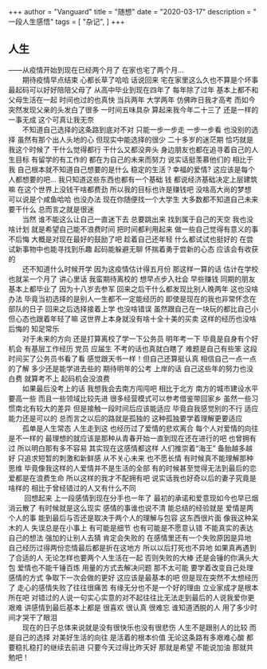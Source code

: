 +++
author = "Vanguard"
title = "随想"
date = "2020-03-17"
description = " 一段人生感悟"
tags = [
    "杂记",
]
+++

## 人生

——从疫情开始到现在已经两个月了 在家也宅了两个月...<br />&emsp;&emsp;期待疫情早点结束 心都长草了哈哈 话说回来 宅在家里这么久也不算是个坏事 最起码可以好好陪陪父母了 从高中毕业到现在四年了 每年除了过年 基本上都不和父母生活在一起 时间也过的也真快 当兵两年 大学两年 仿佛昨日我才高考 而如今突然发现父亲的头发白了很多 一时间五味具杂 算起来我今年二十三了 还是一样的一事无成 这个可真让我无奈<br />&emsp;&emsp;不知道自己选择的这条路到底对不对 只能一步一步走 一步一步看 也没别的选择 虽然有那个出人头地的心 但现实中能选择的很少 二十多岁的迷茫期 恰巧就是我这个时候了 干什么觉得都行 干什么又都没奔头 身边朋友也都在追寻着自己的人生目标 有留学的有工作的 都在为自己的未来而努力 说实话挺羡慕他们的 相比于我 自己根本就不知道自己想要的是什么 稳定的生活？幸福的爱情? 这应该是每个人都想要的吧... 我只知道这些东西也都有一个基础 钱 都说经济基础决定上层建筑嘛 在这个世界上没钱干啥都费劲 所以我的目标也许是赚钱吧 没啥高大尚的梦想 可以说是个咸鱼哈哈 也没办法 现在你随便找一个大学生 大多数都不知道自己未来要干什么 总而言之就是很迷<br />&emsp;&emsp;当然 谁不能这么让自己一直迷下去 总要跳出来 找到属于自己的天空 我也没啥计划 就是希望自己能不浪费时间 把时间都利用起来 做一些自己觉得有意义的事 不后悔 大概是对现在最好的鼓励了吧 趁着自己还年轻 什么都试试也挺好的 在尝试新事物中也能寻找到乐趣 起码能躲避无聊 怀揣着勇于尝新的心态 应该会有收获的<br />&emsp;&emsp;还不知道什么时候开学 因为这疫情估计得五月份 那这样一算的话 估计在学校也就呆一个月了 讲心里话 我蛮期待离校的 想早点步入社会 早些赚钱 同期的朋友基本上都毕业了 因为十八岁去参军 回来之后干什么都发现比别人晚两年 这也没啥办法 毕竟当初选择的是别人一生都不一定能经历的 即使是现在的我也非常怀念在部队的日子 回来之后选择接着上学 也没啥错误 虽然跟自己在一块玩的都比自己小 但心态也跟着年轻了嘛 这世界上本身就没有啥十全十美的买卖 这样的经历也没啥后悔的 知足常乐 <br />&emsp;&emsp;对于未来的方向 还是打算离校了学一下公务员 明年考一下 毕竟是自身有个好机会 有基层工作经历 党员 应届生 不考的话也真就白瞎了 难题是自己有些笨 这段时间买了公务员书看了看 感觉跟天书一样！但自己还算挺认真 相信自己一点一点的了解 多少还是能学进去些的 期待明年的公考 上岸的话 自己这些年的努力也没白费 就算考不上 起码机会没浪费 <br />&emsp;&emsp;如果最后没考上的话 我想我会去南方闯闯吧 相比于北方 南方的城市建设水平要高一些 而且一些领域比较先进 很多经营模式可以参考借鉴带回家乡 虽然一些习惯南北有较大的差异 但是接触一段时间后应该能适应 毕竟自我感觉别的不行 适应能力还是可以的 总而言之以后的路就是孤独的 这种孤独要学着理解更要适应<br />&emsp;&emsp;孤单是人生常态 人生走到这 也经历过了爱情的悲欢离合 每个人对爱情的向往是不一样的 最理想的就应该是那种从青春开始一直到现在还在进行的吧 也曾拥有过 所以明白那有多不容易 其实现在这感情都这样 人们推崇着“海王” 备胎越多越好 只追求短暂的刺激和新鲜感 从不关心未来 也不愿长情 有时候真不能理解那种思维 毕竟像我这样的人爱情并不是生活的全部 有的时候甚至觉得无法到最后的恋爱都是在浪费生命 所以这样的我才不配拥有吧 说实话我也好奇以后的妻子究竟是啥样的 相比于曾经错过的人又有什么不同<br />&emsp;&emsp; 回想起来 上一段感情到现在分手也一年了 最初的承诺和爱意现如今也早已烟消云散了 有时候就是这么现实 感情的事谁也说不清 能总结的经验就是 爱情是两个人的事 能到最后与否还是取决于两个人的理解与包容 这东西很片面 像我这种呆木的人 失误总是在小事上 有可能是细节 也有可能是不愿意认错 不能真实的表达自己的想法 强加的让别人去猜 肯定会失败的 在感情里还有一个失败原因是异地 自己经历过得两份恋情最后都是折在这地方 所以以后打死也不异地 如果真再遇到了合适的人 无论怎样也要两个人生活在一起 否则失败的大棒 还是会锤的你满头大包 爱情也不能千锤百炼 用量的方式去解决问题 那不太可能 要学着改变自己处理感情的方式 争取下一次会做的更好 这应该是最基本的吧 但是现在突然不太想经历了 走心的感情失败了往往很痛苦 有缘无分也不是一个好的理由 立业家成才是根本所在吧 对错过的人说一句实心实意的对不起往往比无法走到最后的人说我爱你更艰难 讲感情到最后基本上都是 很喜欢 很认真 很难忘 谁知道洒脱的人 用了多少时间才哭干了眼泪<br />&emsp;&emsp;现在的日子总体来说就是没有很快乐也没有很悲伤 人生不是跟别人的比较 而是自己的选择 对美好生活的向往 是活着的根本价值 无论这条路有多艰难心酸 都要稳扎稳打的继续去前进 只要今天过得比昨天好 那就是希望 不能说加油 那就共勉吧！
